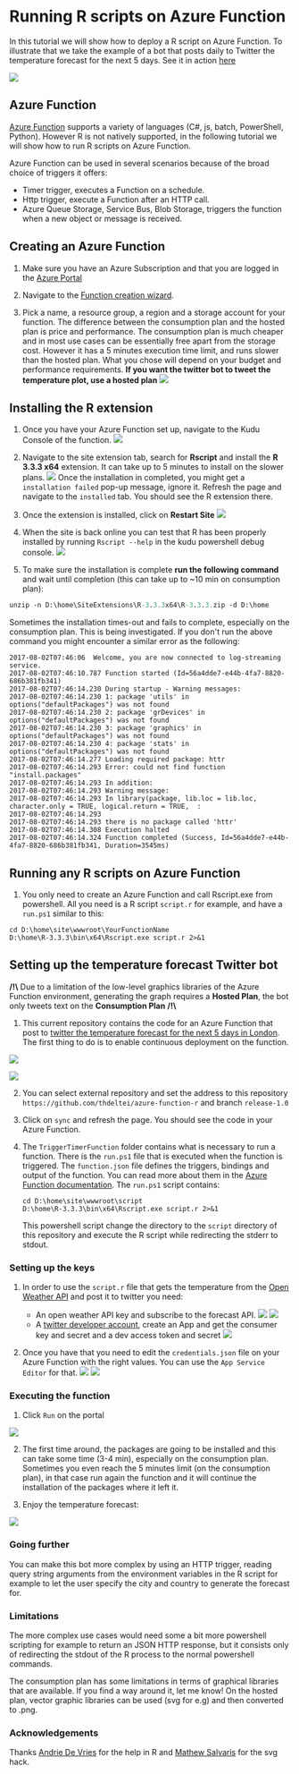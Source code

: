 # Running R scripts on Azure Function

In this tutorial we will show how to deploy a R script on Azure Function. To illustrate that we take the example of a bot that posts daily to Twitter the temperature forecast for the next 5 days. See it in action [here](https://twitter.com/thdelteil)

![](./media/00_tweet.PNG)

## Azure Function

[Azure Function](https://azure.microsoft.com/en-us/services/functions/) supports a variety of languages (C#, js, batch, PowerShell, Python). However R is not natively supported, in the following tutorial we will show how to run R scripts on Azure Function.

Azure Function can be used in several scenarios because of the broad choice of triggers it offers:
- Timer trigger, executes a Function on a schedule.
- Http trigger, execute a Function after an HTTP call.
- Azure Queue Storage, Service Bus, Blob Storage, triggers the function when a new object or message is received.

## Creating an Azure Function

1. Make sure you have an Azure Subscription and that you are logged in the [Azure Portal](https://ms.portal.azure.com)

2. Navigate to the [Function creation wizard](https://ms.portal.azure.com/#create/Microsoft.FunctionApp).

3. Pick a name, a resource group, a region and a storage account for your function. The difference between the consumption plan and the hosted plan is price and performance. The consumption plan is much cheaper and in most use cases can be essentially free apart from the storage cost. However it has a 5 minutes execution time limit, and runs slower than the hosted plan. What you chose will depend on your budget and performance requirements. **If you want the twitter bot to tweet the temperature plot, use a hosted plan** ![](./media/0_function_creation.PNG)

## Installing the R extension

1. Once you have your Azure Function set up, navigate to the Kudu Console of the function. ![](./media/1_kudu_console.PNG)

2. Navigate to the site extension tab, search for **Rscript** and install the **R 3.3.3 x64** extension. It can take up to 5 minutes to install on the slower plans. ![](./media/2_install_extension.PNG) Once the installation in completed, you might get a `installation failed` pop-up message, ignore it. Refresh the page and navigate to the `installed` tab. You should see the R extension there.


3. Once the extension is installed, click on **Restart Site** ![](./media/3_restart.PNG)

4. When the site is back online you can test that R has been properly installed by running `Rscript --help` in the kudu powershell debug console.
![](./media/5_successful_deployment.PNG)

5. To make sure the installation is complete **run the following command** and wait until completion (this can take up to ~10 min on consumption plan):

```ps
unzip -n D:\home\SiteExtensions\R-3.3.3x64\R-3.3.3.zip -d D:\home
```

Sometimes the installation times-out and fails to complete, especially on the consumption plan. This is being investigated. If you don't run the above command you might encounter a similar error as the following:

```
2017-08-02T07:46:06  Welcome, you are now connected to log-streaming service.
2017-08-02T07:46:10.787 Function started (Id=56a4dde7-e44b-4fa7-8820-686b381fb341)
2017-08-02T07:46:14.230 During startup - Warning messages:
2017-08-02T07:46:14.230 1: package 'utils' in options("defaultPackages") was not found
2017-08-02T07:46:14.230 2: package 'grDevices' in options("defaultPackages") was not found
2017-08-02T07:46:14.230 3: package 'graphics' in options("defaultPackages") was not found
2017-08-02T07:46:14.230 4: package 'stats' in options("defaultPackages") was not found
2017-08-02T07:46:14.277 Loading required package: httr
2017-08-02T07:46:14.293 Error: could not find function "install.packages"
2017-08-02T07:46:14.293 In addition:
2017-08-02T07:46:14.293 Warning message:
2017-08-02T07:46:14.293 In library(package, lib.loc = lib.loc, character.only = TRUE, logical.return = TRUE,  :
2017-08-02T07:46:14.293 
2017-08-02T07:46:14.293 there is no package called 'httr'
2017-08-02T07:46:14.308 Execution halted
2017-08-02T07:46:14.324 Function completed (Success, Id=56a4dde7-e44b-4fa7-8820-686b381fb341, Duration=3545ms)
```


## Running any R scripts on Azure Function

1. You only need to create an Azure Function and call Rscript.exe from powershell. All you need is a R script `script.r` for example, and have a `run.ps1` similar to this:

```
cd D:\home\site\wwwroot\YourFunctionName
D:\home\R-3.3.3\bin\x64\Rscript.exe script.r 2>&1
```


## Setting up the temperature forecast Twitter bot

**/!\\** Due to a limitation of the low-level graphics libraries of the Azure Function environment, generating the graph requires a **Hosted Plan**, the bot only tweets text on the **Consumption Plan** **/!\\**

1. This current repository contains the code for an Azure Function that post to [twitter the temperature forecast for the next 5 days in London](https://twitter.com/thdelteil). The first thing to do is to enable continuous deployment on the function. 

![](./media/41_deployment.PNG)

![](./media/4_deployment.PNG)

2. You can select external repository and set the address to this repository `https://github.com/thdeltei/azure-function-r` and branch `release-1.0`

3. Click on `sync` and refresh the page. You should see the code in your Azure Function. 

4. The `TriggerTimerFunction` folder contains what is necessary to run a function. There is the `run.ps1` file that is executed when the function is triggered. The `function.json` file defines the triggers, bindings and output of the function. You can read more about them in the [Azure Function documentation](https://docs.microsoft.com/en-us/azure/azure-functions/). The `run.ps1` script contains:
    ```
    cd D:\home\site\wwwroot\script
    D:\home\R-3.3.3\bin\x64\Rscript.exe script.r 2>&1
    ```
    This powershell script change the directory to the `script` directory of this repository and execute the R script while redirecting the stderr to stdout.

### Setting up the keys

1. In order to use the `script.r` file that gets the temperature from the [Open Weather API](https://openweathermap.org/api) and post it to twitter you need:
    - An open weather API key and subscribe to the forecast API. ![](./media/6_weather_api.PNG)
    ![](./media/61_weather_key.PNG)
    - A [twitter developer account](https://dev.twitter.com/), create an App and get the consumer key and secret and a dev access token and secret 
    ![](./media/7_twitter_keys.PNG)

2. Once you have that you need to edit the `credentials.json` file on your Azure Function with the right values. You can use the `App Service Editor` for that. ![](./media/8_app_service_editor.PNG)
![](./media/81_app_service_editor_json.PNG)

### Executing the function

1. Click `Run` on the portal

 ![](./media/9_run_the_function.PNG)

2. The first time around, the packages are going to be installed and this can take some time (3-4 min), especially on the consumption plan. Sometimes you even reach the 5 minutes limit (on the consumption plan), in that case run again the function and it will continue the installation of the packages where it left it.


3. Enjoy the temperature forecast:

 ![](./media/00_tweet.PNG)


### Going further

You can make this bot more complex by using an HTTP trigger, reading query string arguments from the environment variables in the R script for example to let the user specify the city and country to generate the forecast for.

### Limitations

The more complex use cases would need some a bit more powershell scripting for example to return an JSON HTTP response, but it consists only of redirecting the stdout of the R process to the normal powershell commands.

The consumption plan has some limitations in terms of graphical libraries that are available. If you find a way around it, let me know! On the hosted plan, vector graphic libraries can be used (svg for e.g) and then converted to .png.

### Acknowledgements

Thanks [Andrie De Vries](https://github.com/andrie) for the help in R and [Mathew Salvaris](https://github.com/msalvaris) for the svg hack.
